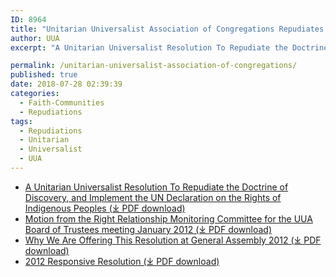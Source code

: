 ```yaml
---
ID: 8964
title: "Unitarian Universalist Association of Congregations Repudiates the Doctrine of Discovery"
author: UUA
excerpt: "A Unitarian Universalist Resolution To Repudiate the Doctrine of Discovery, and Implement the UN Declaration on the Rights of Indigenous Peoples"

permalink: /unitarian-universalist-association-of-congregations/
published: true
date: 2018-07-28 02:39:39
categories:
  - Faith-Communities
  - Repudiations
tags:
  - Repudiations
  - Unitarian
  - Universalist
  - UUA
---
```


*   [A Unitarian Universalist Resolution To Repudiate the Doctrine of Discovery, and Implement the UN Declaration on the Rights of Indigenous Peoples (⤓ PDF download)](/assets/pdfs/UUofP-Resolution-012911.pdf)
*   [Motion from the Right Relationship Monitoring Committee for the UUA Board of Trustees meeting January 2012 (⤓ PDF download)](/assets/pdfs/UUofP-Resolution-012911.pdf)
*   [Why We Are Offering This Resolution at General Assembly 2012 (⤓ PDF download)](/assets/pdfs/uuaunresolution.pdf)
*   [2012 Responsive Resolution (⤓ PDF download)](/assets/pdfs/uuaunresolution.pdf)
